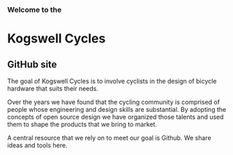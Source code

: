 ### Welcome to the ###
# Kogswell Cycles #
## GitHub site ##

The goal of Kogswell Cycles is to involve cyclists
in the design of bicycle hardware that suits their needs.

Over the years we have found that the cycling community 
is comprised of people whose engineering and design skills
are substantial. By adopting the concepts of open source design
we have organized those talents and used them 
to shape the products that we bring to market.

A central resource that we rely on to meet our goal is Github.
We share ideas and tools here. 
